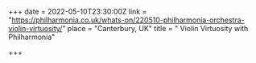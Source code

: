 +++
date = 2022-05-10T23:30:00Z
link = "https://philharmonia.co.uk/whats-on/220510-philharmonia-orchestra-violin-virtuosity/"
place = "Canterbury, UK"
title = " Violin Virtuosity with Philharmonia"

+++
